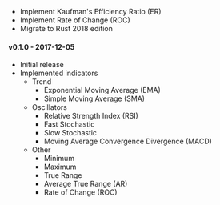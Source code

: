 * Implement Kaufman's Efficiency Ratio (ER)
* Implement Rate of Change (ROC)
* Migrate to Rust 2018 edition

#### v0.1.0 - 2017-12-05

* Initial release
* Implemented indicators
  * Trend
    * Exponential Moving Average (EMA)
    * Simple Moving Average (SMA)
  * Oscillators
    * Relative Strength Index (RSI)
    * Fast Stochastic
    * Slow Stochastic
    * Moving Average Convergence Divergence (MACD)
  * Other
    * Minimum
    * Maximum
    * True Range
    * Average True Range (AR)
    * Rate of Change (ROC)
